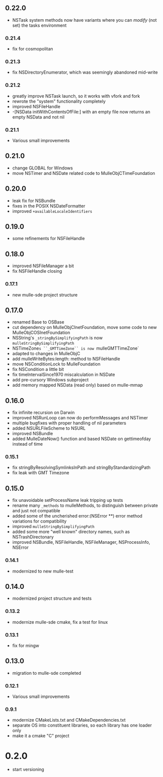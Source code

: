 ## 0.22.0

* NSTask system methods now have variants where you can *modify* (not set) the tasks environment


### 0.21.4

* fix for cosmopolitan

### 0.21.3

* fix NSDirectoryEnumerator, which was seemingly abandoned mid-write

### 0.21.2

* greatly improve NSTask launch, so it works with vfork and fork
* rewrote the "system" functionality completely
* improved NSFileHandle
* -[NSData initWithContentsOfFile:] with an empty file now returns an empty NSData and not nil

### 0.21.1

* Various small improvements

## 0.21.0

* change GLOBAL for Windows
* move NSTimer and NSDate related code to MulleObjCTimeFoundation


## 0.20.0

* leak fix for NSBundle
* fixes in the POSIX NSDateFormatter
* improved `+availableLocaleIdentifiers`

## 0.19.0

* some refinements for NSFileHandle


## 0.18.0

* improved NSFileManager a bit
* fix NSFileHandle closing


### 0.17.1

* new mulle-sde project structure

## 0.17.0

* renamed Base to OSBase
* cut dependency on MulleObjCInetFoundation, move some code to new MulleObjCOSInetFoundation
* NSString's ``_stringBySimplifyingPath`` is now `mulleStringBySimplifyingPath`
* NSTimeZone`s ``_GMTTimeZone`` is now `mulleGMTTimeZone`
* adapted to changes in MulleObjC
* add mulleWriteBytes:length: method to NSFileHandle
* move NSConditionLock to MulleFoundation
* fix NSCondition a little bit
* fix timeIntervalSince1970 miscalculation in NSDate
* add pre-cursory Windows subproject
* add memory mapped NSData (read only) based on mulle-mmap


## 0.16.0

* fix infinite recursion on Darwin
* improved NSRunLoop can now do performMessages and NSTimer
* multiple bugfixes with proper handling of nil parameters
* added NSURLFileScheme to NSURL
* improved NSBundle
* added MulleDateNow() function and based NSDate on gettimeofday instead of time


### 0.15.1

* fix stringByResolvingSymlinksInPath and stringByStandardizingPath
* fix leak with GMT Timezone

## 0.15.0

* fix unavoidable setProcessName leak tripping up tests
* rename many `_methods` to mulleMethods, to distinguish between private and just not compatible
* added some of the uncherished error:(NSError **) error method variations for compatibility
* improved `mulleStringBySimplifyingPath`
* added some more "well known" directory names, such as NSTrashDirectonary
* improved NSBundle, NSFileHandle, NSFileManager, NSProcessInfo, NSError


### 0.14.1

* modernized to new mulle-test

## 0.14.0

* modernized project structure and tests


### 0.13.2

* modernize mulle-sde cmake, fix a test for linux

### 0.13.1

* fix for mingw

## 0.13.0

* migration to mulle-sde completed


### 0.12.1

* Various small improvements

### 0.9.1

* modernize CMakeLists.txt and CMakeDependencies.txt
* separate OS into constituent libraries, so each library has one loader only
* make it a cmake "C" project

# 0.2.0

* start versioning
